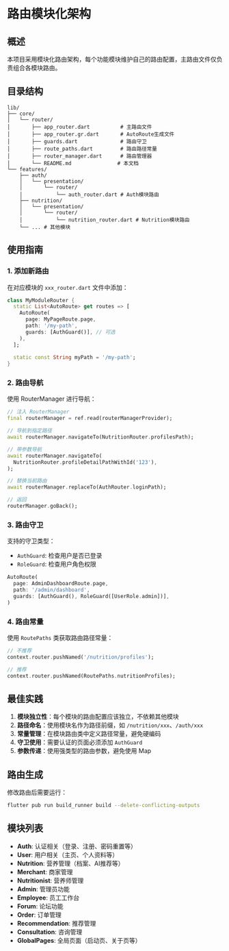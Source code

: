# 路由模块化架构

## 概述

本项目采用模块化路由架构，每个功能模块维护自己的路由配置，主路由文件仅负责组合各模块路由。

## 目录结构

```
lib/
├── core/
│   └── router/
│       ├── app_router.dart          # 主路由文件
│       ├── app_router.gr.dart       # AutoRoute生成文件
│       ├── guards.dart              # 路由守卫
│       ├── route_paths.dart         # 路由路径常量
│       ├── router_manager.dart      # 路由管理器
│       └── README.md               # 本文档
└── features/
    ├── auth/
    │   └── presentation/
    │       └── router/
    │           └── auth_router.dart # Auth模块路由
    ├── nutrition/
    │   └── presentation/
    │       └── router/
    │           └── nutrition_router.dart # Nutrition模块路由
    └── ... # 其他模块
```

## 使用指南

### 1. 添加新路由

在对应模块的 `xxx_router.dart` 文件中添加：

```dart
class MyModuleRouter {
  static List<AutoRoute> get routes => [
    AutoRoute(
      page: MyPageRoute.page,
      path: '/my-path',
      guards: [AuthGuard()], // 可选
    ),
  ];
  
  static const String myPath = '/my-path';
}
```

### 2. 路由导航

使用 RouterManager 进行导航：

```dart
// 注入 RouterManager
final routerManager = ref.read(routerManagerProvider);

// 导航到指定路径
await routerManager.navigateTo(NutritionRouter.profilesPath);

// 带参数导航
await routerManager.navigateTo(
  NutritionRouter.profileDetailPathWithId('123'),
);

// 替换当前路由
await routerManager.replaceTo(AuthRouter.loginPath);

// 返回
routerManager.goBack();
```

### 3. 路由守卫

支持的守卫类型：
- `AuthGuard`: 检查用户是否已登录
- `RoleGuard`: 检查用户角色权限

```dart
AutoRoute(
  page: AdminDashboardRoute.page,
  path: '/admin/dashboard',
  guards: [AuthGuard(), RoleGuard([UserRole.admin])],
)
```

### 4. 路由常量

使用 `RoutePaths` 类获取路由路径常量：

```dart
// 不推荐
context.router.pushNamed('/nutrition/profiles');

// 推荐
context.router.pushNamed(RoutePaths.nutritionProfiles);
```

## 最佳实践

1. **模块独立性**：每个模块的路由配置应该独立，不依赖其他模块
2. **路径命名**：使用模块名作为路径前缀，如 `/nutrition/xxx`、`/auth/xxx`
3. **常量管理**：在模块路由类中定义路径常量，避免硬编码
4. **守卫使用**：需要认证的页面必须添加 `AuthGuard`
5. **参数传递**：使用强类型的路由参数，避免使用 Map

## 路由生成

修改路由后需要运行：

```bash
flutter pub run build_runner build --delete-conflicting-outputs
```

## 模块列表

- **Auth**: 认证相关（登录、注册、密码重置等）
- **User**: 用户相关（主页、个人资料等）
- **Nutrition**: 营养管理（档案、AI推荐等）
- **Merchant**: 商家管理
- **Nutritionist**: 营养师管理
- **Admin**: 管理员功能
- **Employee**: 员工工作台
- **Forum**: 论坛功能
- **Order**: 订单管理
- **Recommendation**: 推荐管理
- **Consultation**: 咨询管理
- **GlobalPages**: 全局页面（启动页、关于页等）